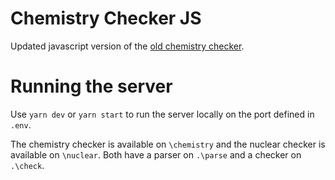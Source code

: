 # Chemistry Checker JS

Updated javascript version of the [old chemistry checker](https://github.com/isaacphysics/chemistry-checker).

# Running the server

Use `yarn dev` or `yarn start` to run the server locally on the port defined in `.env`.

The chemistry checker is available on `\chemistry` and the nuclear checker is available on `\nuclear`. Both have a parser on `.\parse` and a checker on `.\check`.
